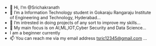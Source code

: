 - 👋 Hi, I’m @Srichakranath
- 👀 I’m a Information Technology student in Gokaraju Rangaraju Institute of Engineering and Technology, Hyderabad...
- 🌱 I’m intrested in doing projects of any sort to improve my skills...
- 💞️ My main focus is on AI,ML,IOT,Cyber Security and Data Science...
- I am a beginner currently
- 📫 You can reach me via my email address tsric12345@gmail.com ...

<!---
Srichakranath/Srichakranath is a ✨ special ✨ repository because its `README.md` (this file) appears on your GitHub profile.
You can click the Preview link to take a look at your changes.
--->
